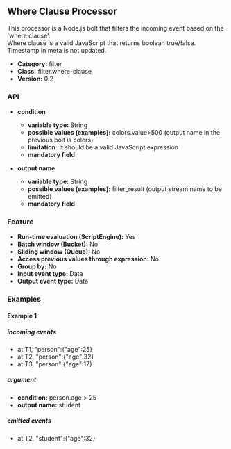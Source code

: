 Where Clause Processor
----------------------

This processor is a Node.js bolt that filters the incoming event based on the 'where clause'.<br>
Where clause is a valid JavaScript that returns boolean true/false.<br>
Timestamp in meta is not updated.

* __Category:__ filter
* __Class:__ filter.where-clause
* __Version:__ 0.2

### API

* __condition__
    * __variable type:__ String
    * __possible values (examples):__ colors.value>500 (output name in the previous bolt is colors)
    * __limitation:__ It should be a valid JavaScript expression
    * __mandatory field__
	
* __output name__
    * __variable type:__ String
    * __possible values (examples):__ filter_result (output stream name to be emitted)
    * __mandatory field__
	
	
### Feature

* __Run-time evaluation (ScriptEngine):__ Yes
* __Batch window (Bucket):__ No
* __Sliding window (Queue):__ No
* __Access previous values through expression:__ No
* __Group by:__ No
* __Input event type:__ Data
* __Output event type:__ Data


### Examples

#### Example 1

##### incoming events
* at T1, "person":{"age":25}
* at T2, "person":{"age":32}
* at T3, "person":{"age":17}


##### argument
* __condition:__ person.age > 25
* __output name:__ student

##### emitted events
* at T2, "student":{"age":32}
